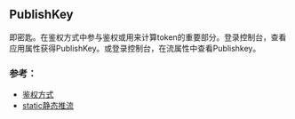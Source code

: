 ## PublishKey

即密匙。在鉴权方式中参与鉴权或用来计算token的重要部分。登录控制台，查看应用属性获得PublishKey。或登录控制台，在流属性中查看Publishkey。


### 参考：

* [鉴权方式](publishsecurity.md)
* [static静态推流](publishsecurity-static.md)
